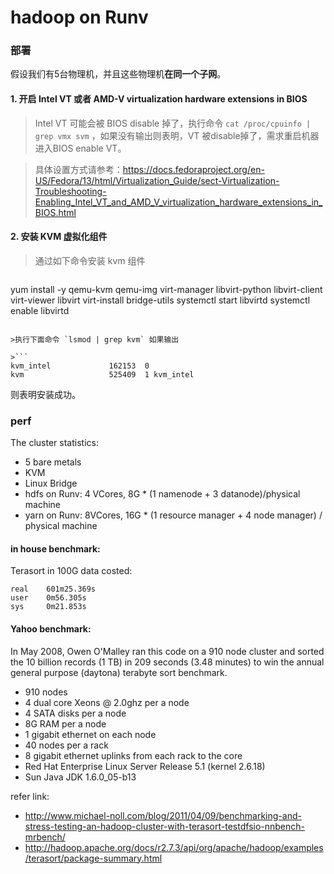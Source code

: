 hadoop on Runv
==============

### 部署
假设我们有5台物理机，并且这些物理机**在同一个子网**。

#### 1. 开启 Intel VT 或者 AMD-V virtualization hardware extensions in BIOS

>Intel VT 可能会被 BIOS disable 掉了，执行命令 `cat /proc/cpuinfo | grep vmx svm` ，如果没有输出则表明，VT 被disable掉了，需求重启机器进入BIOS enable VT。

>具体设置方式请参考：https://docs.fedoraproject.org/en-US/Fedora/13/html/Virtualization_Guide/sect-Virtualization-Troubleshooting-Enabling_Intel_VT_and_AMD_V_virtualization_hardware_extensions_in_BIOS.html

#### 2. 安装 KVM 虚拟化组件

>通过如下命令安装 kvm 组件

>```bash
yum install -y qemu-kvm qemu-img virt-manager libvirt-python libvirt-client virt-viewer libvirt virt-install bridge-utils
systemctl start libvirtd
systemctl enable libvirtd
```

>执行下面命令 `lsmod | grep kvm` 如果输出

>```
kvm_intel             162153  0
kvm                   525409  1 kvm_intel
```

则表明安装成功。

### perf

The cluster statistics:

* 5 bare metals
* KVM
* Linux Bridge
* hdfs on Runv: 4 VCores, 8G * (1 namenode + 3 datanode)/physical machine
* yarn on Runv: 8VCores, 16G * (1 resource manager + 4 node manager) / physical machine

#### in house benchmark:

Terasort in 100G data costed:

```
real    601m25.369s
user    0m56.305s
sys     0m21.853s
```

#### Yahoo benchmark:

In May 2008, Owen O'Malley ran this code on a 910 node cluster and sorted the 10 billion records (1 TB) in 209 seconds (3.48 minutes) to win the annual general purpose (daytona) terabyte sort benchmark.

* 910 nodes
* 4 dual core Xeons @ 2.0ghz per a node
* 4 SATA disks per a node
* 8G RAM per a node
* 1 gigabit ethernet on each node
* 40 nodes per a rack
* 8 gigabit ethernet uplinks from each rack to the core
* Red Hat Enterprise Linux Server Release 5.1 (kernel 2.6.18)
* Sun Java JDK 1.6.0_05-b13

refer link:

* http://www.michael-noll.com/blog/2011/04/09/benchmarking-and-stress-testing-an-hadoop-cluster-with-terasort-testdfsio-nnbench-mrbench/
* http://hadoop.apache.org/docs/r2.7.3/api/org/apache/hadoop/examples/terasort/package-summary.html

